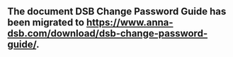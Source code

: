 ## The document DSB Change Password Guide has been migrated to https://www.anna-dsb.com/download/dsb-change-password-guide/. 

